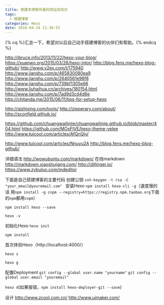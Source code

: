 ```yaml
---
title: 搭建本博客所看的网站及知识
tags:
  - 搭建博客
categories: Hexo
date: 2016-04-24 11:30:53
---
```


{% cq %}汇总一下，希望对以后自己动手搭建博客的伙伴们有帮助。{% endcq %}

<!--more-->
http://ibruce.info/2013/11/22/hexo-your-blog/
https://xuanwo.org/2015/03/26/hexo-intor/
http://blog.fens.me/hexo-blog-github/
http://www.v2ex.com/t/175940
http://www.jianshu.com/p/465830080ea9
http://www.jianshu.com/p/2640561e96f8
http://www.jianshu.com/p/739bf1305e66
http://www.liuhaihua.cn/archives/180154.html
http://www.jianshu.com/p/7ad9d3cd4d6e
http://chitanda.me/2015/06/11/tips-for-setup-hexo

http://qjzhixing.com/tools/
http://zipperary.com/about/
http://sconfield.github.io/

https://github.com/chuangwailinjie/chuangwailinjie.github.io/blob/master/404.html
https://github.com/MOxFIVE/hexo-theme-yelee
http://www.tuicool.com/articles/AfQnQjy/

http://www.tuicool.com/articles/Nnuyu2A
http://blog.fens.me/hexo-blog-github/

详细语法
http://wowubuntu.com/markdown/
在线markdown
http://markdown.xiaoshujiang.com/
http://dillinger.io/
https://www.zybuluo.com/mdeditor

下面是自己搭建博客的主要代码
创建公钥
`ssh-keygen -t rsa -C "your_email@youremail.com" `
安装Hexo
`npm install hexo-cli -g`（速度慢的话 用`npm install -g cnpm --registry=https://registry.npm.taobao.org`下面的`npm`都用`cnpm`）

`npm install hexo --save`

`hexo -v`

初始化Hexo
`hexo init`

`npm install`

首次体验Hexo（http://localhost:4000/）

`hexo s`

`hexo g`


配置Deployment
`git config --global user.name "yourname"`
`git config --global user.email "youremail"`

`hexo d`(如果报错，`npm install hexo-deployer-git --save`)



设计
http://www.zcool.com.cn/
http://www.uimaker.com/